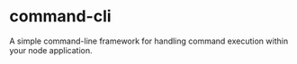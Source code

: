 # command-cli
A simple command-line framework for handling command execution within your node application.
